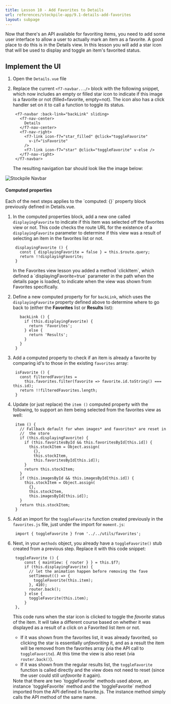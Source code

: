 ```yaml
---
title: Lesson 10 - Add Favorites to Details
url: references/stockpile-app/9.1-details-add-favorites
layout: subpage
---
```


Now that there's an API available for favoriting items, you need to add some user interface to allow a user to actually mark an item as a favorite. A good place to do this is in the Details view. In this lesson you will add a star icon that will be used to display and toggle an item's favorited status.

## Implement the UI
1. Open the `Details.vue` file
2. Replace the current `<f7-navbar.../>` block with the following snippet, which now includes an empty or filled star icon to indicate if this image is a favorite or not (filled=favorite, empty=not). The icon also has a click handler set on it to call a function to toggle its status.

		<f7-navbar :back-link="backLink" sliding>
		  <f7-nav-center>
		    Details
		  </f7-nav-center>
		  <f7-nav-right>
		    <f7-link icon-f7="star_filled" @click="toggleFavorite"
		      v-if="isFavorite"
		    />
		    <f7-link icon-f7="star" @click="toggleFavorite" v-else />
		  </f7-nav-right>
		</f7-navbar>

    The resulting navigation bar should look like the image below:
  <img class="mobile-image" src="/images/stockpile/navbar2.png" alt="Stockpile Navbar"/>

#### Computed properties
<div class="alert--info">Each of the next steps applies to the `computed: {}` property block previously defined in Details.vue.</div>

1. In the computed properties block, add a new one called `displayingFavorite` to indicate if this item was selected off the favorites view or not. This code checks the route URL for the existence of a `displayingFavorite` parameter to determine if this view was a result of selecting an item in the favorites list or not.

		displayingFavorite () {
		  const { displayingFavorite = false } = this.$route.query;
		  return !!displayingFavorite;
		}
        
    <div class="alert--tip">In the Favorites view lesson you added a method `clickItem`, which defined a `displayingFavorite=true` parameter in the path when the details page is loaded, to indicate when the view was shown from Favorites specifically. </div>
   
4. Define a new computed property for for `backLink`, which uses the `displayingFavorite` property defined above  to determine where to go back to (either the **Favorites** list or **Results** list): 

		
		  backLink () {
		    if (this.displayingFavorite) {
		      return 'Favorites';
		    } else {
		      return 'Results';
		    }
		  }
		}

5. Add a computed property to check if an item is already a favorite by comparing id's to those in the existing `favorites` array: 

		isFavorite () {
		  const filteredFavorites =
		    this.favorites.filter(favorite => favorite.id.toString() === this.id);
		  return !!filteredFavorites.length;
		}
		
6. Update (or just replace) the `item ()` computed property with the following, to support an item being selected from the favorites view as well:

		item () {
		  // Fallback default for when images* and favorites* are reset in
		  //  the store
		  if (this.displayingFavorite) {
		    if (this.favoritesById && this.favoritesById[this.id]) {
		      this.stockItem = Object.assign(
		        {},
		        this.stockItem,
		        this.favoritesById[this.id]);
		    }
		    return this.stockItem;
		  }
		  if (this.imagesById && this.imagesById[this.id]) {
		    this.stockItem = Object.assign(
		      {},
		      this.stockItem,
		      this.imagesById[this.id]);
		  }
		  return this.stockItem;
		}


1. Add an import for the `toggleFavorite` function created previously in the `favorites.js` file, just under the import for `moment.js`: 

		import { toggleFavorite } from '../../utils/favorites';

2. Next, in your `methods` object, you already have a `toggleFavorite()` stub created from a previous step. Replace it with this code snippet:

		toggleFavorite () {
            const { mainView: { router } } = this.$f7;
            if (this.displayingFavorite) {
              // let the animation happen before removing the fave
              setTimeout(() => {
                toggleFavorite(this.item);
              }, 410);
              router.back();
            } else {
              toggleFavorite(this.item);
            }
        },

	This code runs when the star icon is clicked to toggle the *favorite* status of the item. It will take a different course based on whether it was displayed as a result of a click on a Favorited list item or not. 
    - If it was shown from the favorites list, it was already favorited, so clicking the star is essentially *unfavoriting* it, and as a result the item will be removed from the favorites array (via the API call to `toggleFavorite`). At this time the view is also reset (via `router.back()`). 
    - If it was shown from the regular results list, the `toggleFavorite` function is called directly and the view does not need to reset (since the user could still *unfavorite* it again). 
    
    <div class="alert--tip">Note that there are two `toggleFavorite` methods used above, an instance `toggleFavorite` method and the `toggleFavorite` method imported from the API defined in favorite.js. The instance method simply calls the API method of the same name.</div>
	


